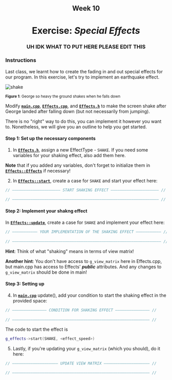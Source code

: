 <h2 align=center>Week 10</h2>

<h1 align=center>Exercise: <em>Special Effects</em></h1>

<h3 align=center>UH IDK WHAT TO PUT HERE PLEASE EDIT THIS</h3>

### Instructions

Last class, we learnt how to create the fading in and out special effects for our program. In this exercise, let's try to implement an earthquake effect.

![shake](/assets/shake.gif)

<sub>**Figure 1**: George so heavy the ground shakes when he falls down</sub>

Modify [**`main.cpp`**](SDLProject/main.cpp), [**`Effects.cpp`**](SDLProject/Effects.cpp), and [**`Effects.h`**](SDLProject/Effects.h) to make the screen shake after George landed after falling down (but not necessarily from jumping).

There is no "right" way to do this, you can implement it however you want to. Nonetheless, we will give you an outline to help you get started.

#### Step 1: Set up the necessary components
1. In [**`Effects.h`**](SDLProject/Effects.h), assign a new EffectType - `SHAKE`. If you need some variables for your shaking effect, also add them here.

**Note** that if you added any variables, don't forget to initialize them in [**`Effects::Effects`**](SDLProject/Effects.cpp) if necessary!

2. In [**`Effects::start`**](SDLProject/Effects.cpp), create a case for `SHAKE` and start your effect here:
```cpp
// ————————————————————— START SHAKING EFFECT ————————————————————— //

// ———————————————————————————————————————————————————————————————— //
```

#### Step 2: Implement your shakng effect
In [**`Effects::update`**](SDLProject/Effects.cpp), create a case for `SHAKE` and implement your effect here:
```cpp
// ——————————— YOUR IMPLEMENTATION OF THE SHAKING EFFECT ——————————— //
        
// ————————————————————————————————————————————————————————————————— //
```
**Hint**: Think of what "shaking" means in terms of view matrix!

**Another hint**: You don't have access to `g_view_matrix` here in Effects.cpp, but main.cpp has access to Effects' ***public*** attributes. And any changes to `g_view_matrix` should be done in main!

#### Step 3: Setting up
4. In [**`main.cpp`**](SDLProject/main.cpp) update(), add your condition to start the shaking effect in the provided space:
```cpp
// ——————————————— CONDITION FOR SHAKING EFFECT ——————————————— //
        
// ———————————————————————————————————————————————————————————— //
```
The code to start the effect is 
```cpp
g_effects->start(SHAKE, <effect_speed>)
```
5. Lastly, if you're updating your `g_view_matrix` (which you should), do it here:
```cpp
// ———————————————————— UPDATE VIEW MATRIX ———————————————————— //

// ———————————————————————————————————————————————————————————— //
```